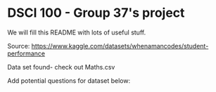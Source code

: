 # DSCI 100 - Group 37's project

We will fill this README with lots of useful stuff.

Source: https://www.kaggle.com/datasets/whenamancodes/student-performance


Data set found- check out Maths.csv

Add potential questions for dataset below:
